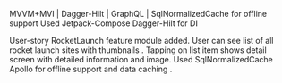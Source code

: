 MVVM+MVI | Dagger-Hilt | GraphQL | SqlNormalizedCache for offline support
Used Jetpack-Compose
Dagger-Hilt for DI

User-story
RocketLaunch feature module added.
User can see list of all rocket launch sites with thumbnails .
Tapping on list item shows detail screen with detailed information and image.
Used SqlNormalizedCache Apollo for offline support and data caching .

